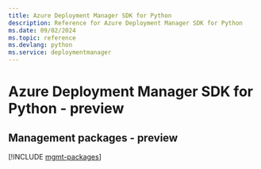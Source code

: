 ```yaml
---
title: Azure Deployment Manager SDK for Python
description: Reference for Azure Deployment Manager SDK for Python
ms.date: 09/02/2024
ms.topic: reference
ms.devlang: python
ms.service: deploymentmanager
---
```

# Azure Deployment Manager SDK for Python - preview

## Management packages - preview
[!INCLUDE [mgmt-packages](deployment-manager-mgmt-index.md)]